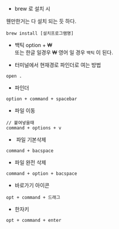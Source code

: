 
- brew 로 설치 시 

웬만한거는 다 설치 되는 듯 하다.

```
brew install [설치프로그램명]
```

-  백틱
option + ₩  
또는 한글 일경우 ₩
영어 일 경우 `백틱`
이 된다. 


- 터미널에서 현재경로 파인더로 여는 방법 
```
open . 
```

-  파인더
```
option + command + spacebar 
```

+  파일 이동
```
// 붙여넣을때 
command + options + v 
```

-  파일 기본삭제
```
command + bacspace
```

- 파일 완전 삭제
 ```
command + option + bacspace 
```

- 바로가기 아이콘
```
opt + command + 드래그
```

- 한자키
```
opt + command + enter 
```
